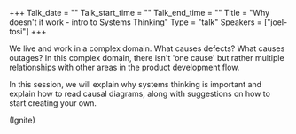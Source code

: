 +++
Talk_date = ""
Talk_start_time = ""
Talk_end_time = ""
Title = "Why doesn't it work - intro to Systems Thinking"
Type = "talk"
Speakers = ["joel-tosi"]
+++

We live and work in a complex domain. What causes defects? What causes outages? In this complex domain, there isn't 'one cause' but rather multiple relationships with other areas in the product development flow.

In this session, we will explain why systems thinking is important and explain how to read causal diagrams, along with suggestions on how to start creating your own.

(Ignite)
